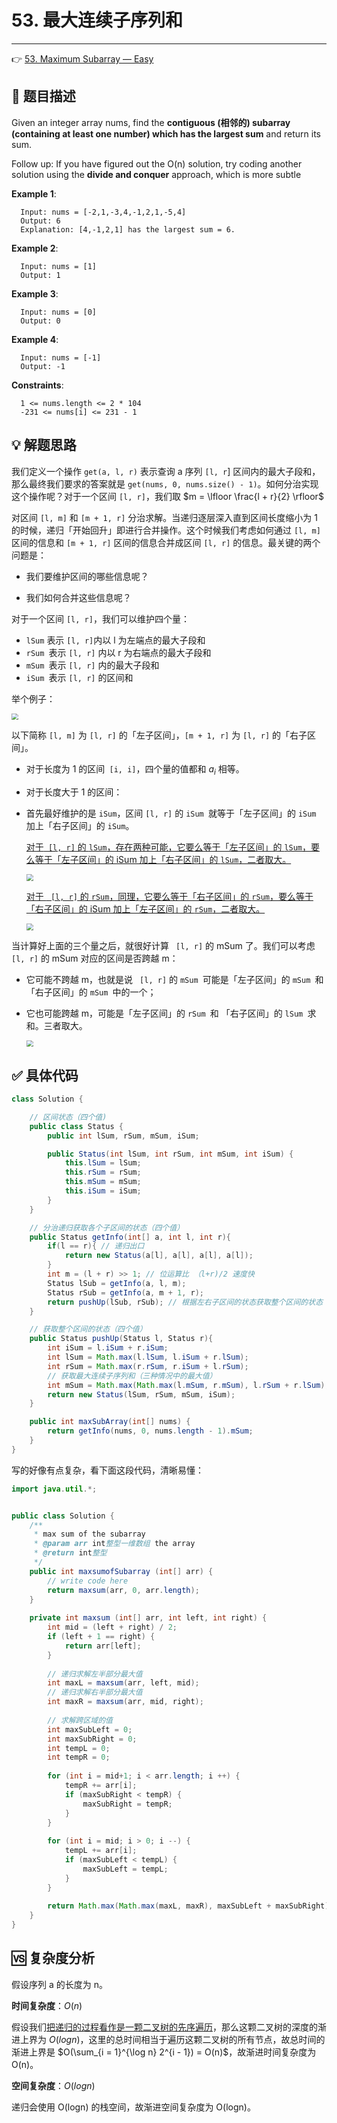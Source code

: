 # 53. 最大连续子序列和

---

👉 [53. Maximum Subarray — Easy](https://leetcode-cn.com/problems/maximum-subarray/)

## 📜 题目描述 

Given an integer array nums, find the **contiguous (相邻的) subarray (containing at least one number) which has the largest sum** and return its sum.

Follow up: If you have figured out the O(n) solution, try coding another solution using the **divide and conquer** approach, which is more subtle

**Example 1**:

```
  Input: nums = [-2,1,-3,4,-1,2,1,-5,4]
  Output: 6
  Explanation: [4,-1,2,1] has the largest sum = 6.
```

  **Example 2**:

```
  Input: nums = [1]
  Output: 1
```

  **Example 3**:

```
  Input: nums = [0]
  Output: 0
```

  **Example 4**:

```
  Input: nums = [-1]
  Output: -1
```

  **Constraints**:

```
  1 <= nums.length <= 2 * 104
  -231 <= nums[i] <= 231 - 1
```

## 💡 解题思路

我们定义一个操作 `get(a, l, r)` 表示查询 a 序列 `[l, r`] 区间内的最大子段和，那么最终我们要求的答案就是 `get(nums, 0, nums.size() - 1)`。如何分治实现这个操作呢？对于一个区间 `[l, r]`，我们取 $m = \lfloor \frac{l + r}{2} \rfloor$
	
对区间 `[l, m]` 和 `[m + 1, r]` 分治求解。当递归逐层深入直到区间长度缩小为 1 的时候，递归「开始回升」即进行合并操作。这个时候我们考虑如何通过 `[l, m]`  区间的信息和 `[m + 1, r]`  区间的信息合并成区间 `[l, r]` 的信息。最关键的两个问题是：

- 我们要维护区间的哪些信息呢？

- 我们如何合并这些信息呢？

对于一个区间 `[l, r]`，我们可以维护四个量：

- `lSum` 表示 `[l, r]`内以 l 为左端点的最大子段和
- `rSum `表示 `[l, r]` 内以 r 为右端点的最大子段和
- `mSum `表示 `[l, r]` 内的最大子段和
- `iSum `表示 `[l, r]` 的区间和

举个例子：

<img src="https://gitee.com/veal98/images/raw/master/img/20200917154358.png" style="zoom:67%;" />

以下简称 `[l, m]` 为 `[l, r]` 的「左子区间」，`[m + 1, r]` 为 `[l, r]` 的「右子区间」。

- 对于长度为 1 的区间` [i, i]`，四个量的值都和 $a_i$ 相等。

- 对于长度大于 1 的区间：

- 首先最好维护的是 `iSum`，区间 `[l, r]` 的 `iSum `就等于「左子区间」的 `iSum `加上「右子区间」的 `iSum`。

  <u>对于` [l, r]` 的 `lSum`，存在两种可能，它要么等于「左子区间」的 `lSum`，要么等于「左子区间」的 iSum 加上「右子区间」的 `lSum`，二者取大。</u>

  <img src="https://gitee.com/veal98/images/raw/master/img/20200917154629.png" style="zoom:67%;" />

  <u>对于 ` [l, r]`  的 `rSum`，同理，它要么等于「右子区间」的 `rSum`，要么等于「右子区间」的 iSum 加上「左子区间」的 `rSum`，二者取大。</u>

  <img src="https://gitee.com/veal98/images/raw/master/img/20200917154706.png" style="zoom:67%;" />



当计算好上面的三个量之后，就很好计算 ` [l, r]`  的 mSum 了。我们可以考虑 ` [l, r]`  的 mSum 对应的区间是否跨越 m：

- 它可能不跨越 m，也就是说 ` [l, r]`  的 `mSum `可能是「左子区间」的 `mSum `和 「右子区间」的 `mSum `中的一个；

- 它也可能跨越 m，可能是「左子区间」的 `rSum `和 「右子区间」的 `lSum `求和。三者取大。

  <img src="https://gitee.com/veal98/images/raw/master/img/20200917155138.png" style="zoom:67%;" />



## ✅ 具体代码

```java
class Solution {

    // 区间状态（四个值)
    public class Status {
        public int lSum, rSum, mSum, iSum;

        public Status(int lSum, int rSum, int mSum, int iSum) {
            this.lSum = lSum;
            this.rSum = rSum;
            this.mSum = mSum;
            this.iSum = iSum;
        }
    }   

    // 分治递归获取各个子区间的状态（四个值）
    public Status getInfo(int[] a, int l, int r){
        if(l == r){ // 递归出口
            return new Status(a[l], a[l], a[l], a[l]);
        }
        int m = (l + r) >> 1; // 位运算比 （l+r)/2 速度快
        Status lSub = getInfo(a, l, m);
        Status rSub = getInfo(a, m + 1, r);
        return pushUp(lSub, rSub); // 根据左右子区间的状态获取整个区间的状态
    }

    // 获取整个区间的状态（四个值）
    public Status pushUp(Status l, Status r){
        int iSum = l.iSum + r.iSum;
        int lSum = Math.max(l.lSum, l.iSum + r.lSum);
        int rSum = Math.max(r.rSum, r.iSum + l.rSum);
        // 获取最大连续子序列和（三种情况中的最大值）
        int mSum = Math.max(Math.max(l.mSum, r.mSum), l.rSum + r.lSum);
        return new Status(lSum, rSum, mSum, iSum);
    }

    public int maxSubArray(int[] nums) {
        return getInfo(nums, 0, nums.length - 1).mSum;
    }
}
```

写的好像有点复杂，看下面这段代码，清晰易懂：

```java
import java.util.*;


public class Solution {
    /**
     * max sum of the subarray
     * @param arr int整型一维数组 the array
     * @return int整型
     */
    public int maxsumofSubarray (int[] arr) {
        // write code here
        return maxsum(arr, 0, arr.length);
    }
    
    private int maxsum (int[] arr, int left, int right) {
        int mid = (left + right) / 2;
        if (left + 1 == right) {
            return arr[left]; 
        }
        
        // 递归求解左半部分最大值
        int maxL = maxsum(arr, left, mid);
        // 递归求解右半部分最大值
        int maxR = maxsum(arr, mid, right);
        
        // 求解跨区域的值
        int maxSubLeft = 0;
        int maxSubRight = 0;
        int tempL = 0;
        int tempR = 0;
        
        for (int i = mid+1; i < arr.length; i ++) {
            tempR += arr[i];
            if (maxSubRight < tempR) {
                maxSubRight = tempR;
            }
        }
        
        for (int i = mid; i > 0; i --) {
            tempL += arr[i];
            if (maxSubLeft < tempL) {
                maxSubLeft = tempL;
            }
        }
        
        return Math.max(Math.max(maxL, maxR), maxSubLeft + maxSubRight);
    }
}
```



## 🆚 复杂度分析

假设序列 a 的长度为 n。

**时间复杂度**：$O(n)$

假设我们<u>把递归的过程看作是一颗二叉树的先序遍历</u>，那么这颗二叉树的深度的渐进上界为 $O(logn)$，这里的总时间相当于遍历这颗二叉树的所有节点，故总时间的渐进上界是 $O(\sum_{i = 1}^{\log n} 2^{i - 1}) = O(n)$，故渐进时间复杂度为 O(n)。

**空间复杂度**：$O(logn)$

递归会使用 O(logn) 的栈空间，故渐进空间复杂度为 O(logn)。